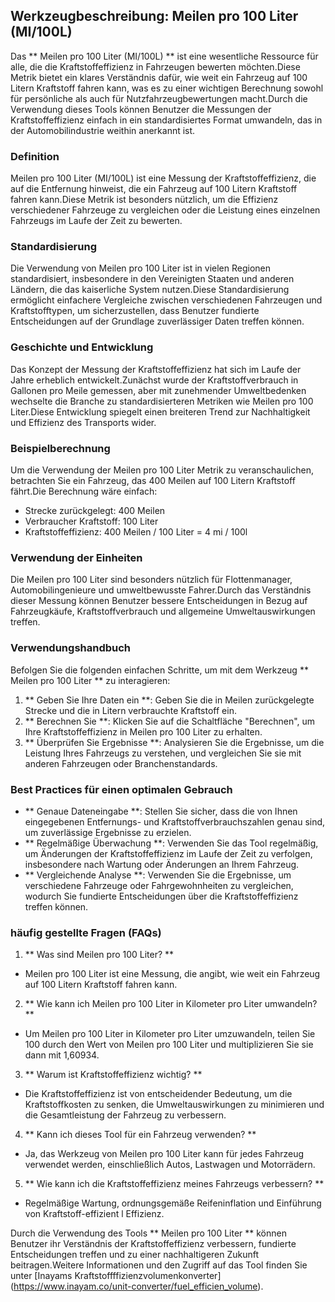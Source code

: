 ## Werkzeugbeschreibung: Meilen pro 100 Liter (MI/100L)

Das ** Meilen pro 100 Liter (MI/100L) ** ist eine wesentliche Ressource für alle, die die Kraftstoffeffizienz in Fahrzeugen bewerten möchten.Diese Metrik bietet ein klares Verständnis dafür, wie weit ein Fahrzeug auf 100 Litern Kraftstoff fahren kann, was es zu einer wichtigen Berechnung sowohl für persönliche als auch für Nutzfahrzeugbewertungen macht.Durch die Verwendung dieses Tools können Benutzer die Messungen der Kraftstoffeffizienz einfach in ein standardisiertes Format umwandeln, das in der Automobilindustrie weithin anerkannt ist.

### Definition

Meilen pro 100 Liter (MI/100L) ist eine Messung der Kraftstoffeffizienz, die auf die Entfernung hinweist, die ein Fahrzeug auf 100 Litern Kraftstoff fahren kann.Diese Metrik ist besonders nützlich, um die Effizienz verschiedener Fahrzeuge zu vergleichen oder die Leistung eines einzelnen Fahrzeugs im Laufe der Zeit zu bewerten.

### Standardisierung

Die Verwendung von Meilen pro 100 Liter ist in vielen Regionen standardisiert, insbesondere in den Vereinigten Staaten und anderen Ländern, die das kaiserliche System nutzen.Diese Standardisierung ermöglicht einfachere Vergleiche zwischen verschiedenen Fahrzeugen und Kraftstofftypen, um sicherzustellen, dass Benutzer fundierte Entscheidungen auf der Grundlage zuverlässiger Daten treffen können.

### Geschichte und Entwicklung

Das Konzept der Messung der Kraftstoffeffizienz hat sich im Laufe der Jahre erheblich entwickelt.Zunächst wurde der Kraftstoffverbrauch in Gallonen pro Meile gemessen, aber mit zunehmender Umweltbedenken wechselte die Branche zu standardisierteren Metriken wie Meilen pro 100 Liter.Diese Entwicklung spiegelt einen breiteren Trend zur Nachhaltigkeit und Effizienz des Transports wider.

### Beispielberechnung

Um die Verwendung der Meilen pro 100 Liter Metrik zu veranschaulichen, betrachten Sie ein Fahrzeug, das 400 Meilen auf 100 Litern Kraftstoff fährt.Die Berechnung wäre einfach:

- Strecke zurückgelegt: 400 Meilen
- Verbraucher Kraftstoff: 100 Liter
- Kraftstoffeffizienz: 400 Meilen / 100 Liter = 4 mi / 100l

### Verwendung der Einheiten

Die Meilen pro 100 Liter sind besonders nützlich für Flottenmanager, Automobilingenieure und umweltbewusste Fahrer.Durch das Verständnis dieser Messung können Benutzer bessere Entscheidungen in Bezug auf Fahrzeugkäufe, Kraftstoffverbrauch und allgemeine Umweltauswirkungen treffen.

### Verwendungshandbuch

Befolgen Sie die folgenden einfachen Schritte, um mit dem Werkzeug ** Meilen pro 100 Liter ** zu interagieren:

1. ** Geben Sie Ihre Daten ein **: Geben Sie die in Meilen zurückgelegte Strecke und die in Litern verbrauchte Kraftstoff ein.
2. ** Berechnen Sie **: Klicken Sie auf die Schaltfläche "Berechnen", um Ihre Kraftstoffeffizienz in Meilen pro 100 Liter zu erhalten.
3. ** Überprüfen Sie Ergebnisse **: Analysieren Sie die Ergebnisse, um die Leistung Ihres Fahrzeugs zu verstehen, und vergleichen Sie sie mit anderen Fahrzeugen oder Branchenstandards.

### Best Practices für einen optimalen Gebrauch

- ** Genaue Dateneingabe **: Stellen Sie sicher, dass die von Ihnen eingegebenen Entfernungs- und Kraftstoffverbrauchszahlen genau sind, um zuverlässige Ergebnisse zu erzielen.
- ** Regelmäßige Überwachung **: Verwenden Sie das Tool regelmäßig, um Änderungen der Kraftstoffeffizienz im Laufe der Zeit zu verfolgen, insbesondere nach Wartung oder Änderungen an Ihrem Fahrzeug.
- ** Vergleichende Analyse **: Verwenden Sie die Ergebnisse, um verschiedene Fahrzeuge oder Fahrgewohnheiten zu vergleichen, wodurch Sie fundierte Entscheidungen über die Kraftstoffeffizienz treffen können.

### häufig gestellte Fragen (FAQs)

1. ** Was sind Meilen pro 100 Liter? **
- Meilen pro 100 Liter ist eine Messung, die angibt, wie weit ein Fahrzeug auf 100 Litern Kraftstoff fahren kann.

2. ** Wie kann ich Meilen pro 100 Liter in Kilometer pro Liter umwandeln? **
- Um Meilen pro 100 Liter in Kilometer pro Liter umzuwandeln, teilen Sie 100 durch den Wert von Meilen pro 100 Liter und multiplizieren Sie sie dann mit 1,60934.

3. ** Warum ist Kraftstoffeffizienz wichtig? **
- Die Kraftstoffeffizienz ist von entscheidender Bedeutung, um die Kraftstoffkosten zu senken, die Umweltauswirkungen zu minimieren und die Gesamtleistung der Fahrzeug zu verbessern.

4. ** Kann ich dieses Tool für ein Fahrzeug verwenden? **
- Ja, das Werkzeug von Meilen pro 100 Liter kann für jedes Fahrzeug verwendet werden, einschließlich Autos, Lastwagen und Motorrädern.

5. ** Wie kann ich die Kraftstoffeffizienz meines Fahrzeugs verbessern? **
- Regelmäßige Wartung, ordnungsgemäße Reifeninflation und Einführung von Kraftstoff-effizient l Effizienz.

Durch die Verwendung des Tools ** Meilen pro 100 Liter ** können Benutzer ihr Verständnis der Kraftstoffeffizienz verbessern, fundierte Entscheidungen treffen und zu einer nachhaltigeren Zukunft beitragen.Weitere Informationen und den Zugriff auf das Tool finden Sie unter [Inayams Kraftstoffffizienzvolumenkonverter] (https://www.inayam.co/unit-converter/fuel_efficien_volume).